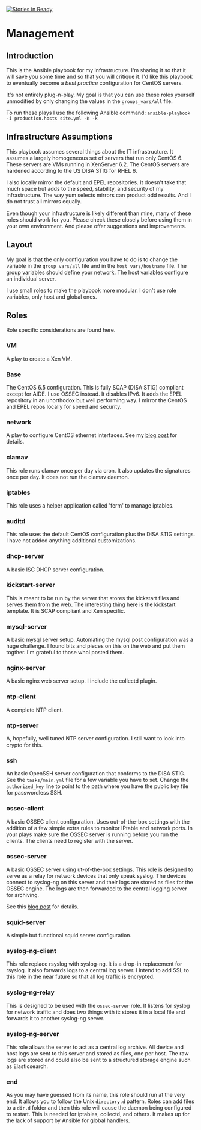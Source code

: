 [![Stories in Ready](https://badge.waffle.io/rbogle/management.png?label=ready&title=Ready)](https://waffle.io/rbogle/management)

<nonsense>

# Management

## Introduction

This is the Ansible playbook for my infrastructure. I'm sharing it so that it will save you some time and so that you will critique it. I'd like this playbook to eventually become a *best practice* configuration for CentOS servers.

It's not entirely plug-n-play. My goal is that you can use these roles yourself unmodified by only changing the values in the `groups_vars/all` file. 

To run these plays I use the following Ansible command: `ansible-playbook -i production.hosts site.yml -K -k`

## Infrastructure Assumptions
This playbook assumes several things about the IT infrastructure. It assumes a largely homogeneous set of servers that run only CentOS 6. These servers are VMs running in XenServer 6.2. The CentOS servers are hardened according to the US DISA STIG for RHEL 6. 

I also locally mirror the default and EPEL repositories. It doesn't take that much space but adds to the speed, stability, and security of my infrastructure. The way yum selects mirrors can product odd results. And I do not trust all mirrors equally.

Even though your infrastructure is likely different than mine, many of these roles should work for you. Please check these closely before using them in your own environment. And please offer suggestions and improvements. 

## Layout

My goal is that the only configuration you have to do is to change the variable in the `group_vars/all` file and in the `host_vars/hostname` file.  The group variables should define your network. The host variables configure an individual server.

I use small roles to make the playbook more modular. I don't use role variables, only host and global ones.

## Roles
Role specific considerations are found here.

### VM
A play to create a Xen VM.

### Base
The CentOS 6.5 configuration. This is fully SCAP (DISA STIG) compliant except for AIDE. I use OSSEC instead. It disables IPv6. It adds the EPEL repository in an unorthodox but well performing way. I mirror the CentOS and EPEL repos locally for speed and security. 

### network
A play to configure CentOS ethernet interfaces. See my [blog post](http://wp.me/p4iDAr-7V) for details. 

### clamav
This role runs clamav once per day via cron. It also updates the signatures once per day. It does not run the clamav daemon.

### iptables
This role uses a helper application called 'ferm' to manage iptables. 

### auditd
This role uses the default CentOS configuration plus the DISA STIG settings. I have not added anything additional customizations.

### dhcp-server
A basic ISC DHCP server configuration.

### kickstart-server
This is meant to be run by the server that stores the kickstart files and serves them from the web. The interesting thing here is the kickstart template. It is SCAP compliant and Xen specific.

### mysql-server
A basic mysql server setup. Automating the mysql post configuration was a huge challenge. I found bits and pieces on this on the web and put them togther. I'm grateful to those whol posted them.

### nginx-server
A basic nginx web server setup. I include the collectd plugin.

### ntp-client
A complete NTP client.

### ntp-server
A, hopefully, well tuned NTP server configuration. I still want to look into crypto for this.

### ssh
An basic OpenSSH server configuration that conforms to the DISA STIG. See the `tasks/main.yml` file for a few variable you have to set. Change the `authorized_key` line to point to the path where you have the public key file for passwordless SSH.

### ossec-client
A basic OSSEC client configuration. Uses out-of-the-box settings with the addition of a few simple extra rules to monitor IPtable and network ports. In your plays make sure the OSSEC server is running before you run the clients. The clients need to register with the server.

### ossec-server
A basic OSSEC server using ut-of-the-box settings. This role is designed to serve as a relay for network devices that only speak syslog. The devices connect to syslog-ng on this server and their logs are stored as files for the OSSEC engine. The logs are then forwarded to the central logging server for archiving. 

See this [blog post](http://sharknet.us/2014/04/15/ansible-ossec-role) for details.

### squid-server
A simple but functional squid server configuration.

### syslog-ng-client
This role replace rsyslog with syslog-ng. It is a drop-in replacement for rsyslog. It also forwards logs to a central log server. I intend to add SSL to this role in the near future so that all log traffic is encrypted.

### syslog-ng-relay
This is designed to be used with the `ossec-server` role. It listens for syslog for network traffic and does two things with it: stores it in a local file and forwards it to another syslog-ng server.

### syslog-ng-server
This role allows the server to act as a central log archive. All device and host logs are sent to this server and stored as files, one per host. The raw logs are stored and could also be sent to a structured storage engine such as Elasticsearch.

### end
As you may have guessed from its name, this role should run at the very end. It allows you to follow the Unix `directory.d` pattern. Roles can add files to a `dir.d` folder and then this role will cause the daemon being configured to restart. This is needed for iptables, collectd, and others. It makes up for the lack of support by Ansible for global handlers.
